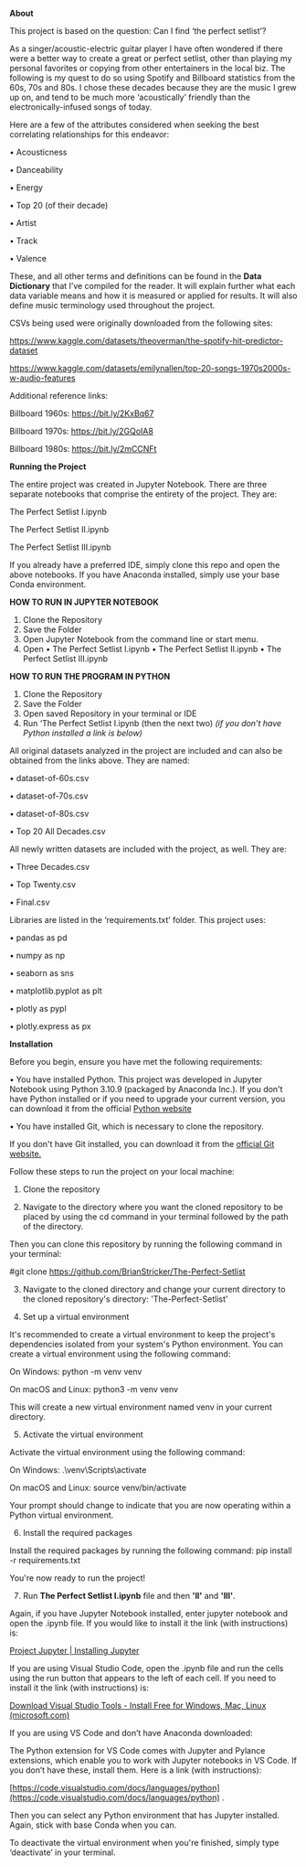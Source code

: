 **About**

This project is based on the question: Can I find ‘the perfect setlist’?

As a singer/acoustic-electric guitar player I have often wondered if there were a better way to create a great or perfect setlist, other than playing my personal favorites or copying from other entertainers in the local biz. The following is my quest to do so using Spotify and Billboard statistics from the 60s, 70s and 80s. I chose these decades because they are the music I grew up on, and tend to be much more ‘acoustically’ friendly than the electronically-infused songs of today.

Here are a few of the attributes considered when seeking the best correlating relationships for this endeavor:

•	Acousticness

•	Danceability

•	Energy

•	Top 20 (of their decade)

•	Artist

•	Track

•	Valence

These, and all other terms and definitions can be found in the **Data Dictionary** that I’ve compiled for the reader. It will explain further what each data variable means and how it is measured or applied for results. It will also define music terminology used throughout the project.

CSVs being used were originally downloaded from the following sites:

https://www.kaggle.com/datasets/theoverman/the-spotify-hit-predictor-dataset

https://www.kaggle.com/datasets/emilynallen/top-20-songs-1970s2000s-w-audio-features

Additional reference links:

Billboard 1960s: https://bit.ly/2KxBq67

Billboard 1970s: https://bit.ly/2GQoIA8

Billboard 1980s: https://bit.ly/2mCCNFt

**Running the Project**

The entire project was created in Jupyter Notebook.
There are three separate notebooks that comprise the entirety of the project. They are:

The Perfect Setlist I.ipynb 

The Perfect Setlist II.ipynb

The Perfect Setlist III.ipynb

If you already have a preferred IDE, simply clone this repo and open the above notebooks. If you have Anaconda installed, simply use your base Conda environment.

**HOW TO RUN IN JUPYTER NOTEBOOK**
1.	Clone the Repository
2.	Save the Folder
3.	Open Jupyter Notebook from the command line or start menu.
4.	Open 
•	The Perfect Setlist I.ipynb
•	The Perfect Setlist II.ipynb 
•	The Perfect Setlist III.ipynb

**HOW TO RUN THE PROGRAM IN PYTHON**
1. Clone the Repository
2. Save the Folder
3. Open saved Repository in your terminal or IDE
4. Run ‘The Perfect Setlist I.ipynb (then the next two)
*(if you don’t have Python installed a link is below)*

All original datasets analyzed in the project are included and can also be obtained from the links above. They are named:

•	dataset-of-60s.csv

•	dataset-of-70s.csv

•	dataset-of-80s.csv

•	Top 20 All Decades.csv 

All newly written datasets are included with the project, as well. They are:

•	Three Decades.csv

•	Top Twenty.csv

•	Final.csv

Libraries are listed in the ‘requirements.txt’ folder.
This project uses: 

•	pandas as pd 

•	numpy as np

•	seaborn as sns

•	matplotlib.pyplot as plt 

•	plotly as pypl 

•	plotly.express as px

**Installation**

Before you begin, ensure you have met the following requirements:

•	You have installed Python. This project was developed in Jupyter Notebook using Python 3.10.9 (packaged by Anaconda Inc.). If you don't have Python installed or if you need to upgrade your current version, you can download it from the official [Python website](https://www.python.org/downloads/)

•	You have installed Git, which is necessary to clone the repository. 

If you don't have Git installed, you can download it from the [official Git website.](https://git-scm.com/downloads)

Follow these steps to run the project on your local machine:

1. Clone the repository

2. Navigate to the directory where you want the cloned repository to be placed by using the cd command in your terminal followed by the path of the directory.

Then you can clone this repository by running the following command in your terminal:

#git clone  https://github.com/BrianStricker/The-Perfect-Setlist

3.	Navigate to the cloned directory and change your current directory to the cloned repository's directory: 'The-Perfect-Setlist'

4.	Set up a virtual environment

It's recommended to create a virtual environment to keep the project's dependencies isolated from your system's Python environment. You can create a virtual environment using the following command:

On Windows:
python -m venv venv

On macOS and Linux:
python3 -m venv venv

This will create a new virtual environment named venv in your current directory.

5.	Activate the virtual environment

Activate the virtual environment using the following command:

On Windows:
.\venv\Scripts\activate

On macOS and Linux:
source venv/bin/activate

Your prompt should change to indicate that you are now operating within a Python virtual environment.

6.	Install the required packages

Install the required packages by running the following command:
pip install -r requirements.txt

You're now ready to run the project!

7. Run **The Perfect Setlist I.ipynb** file and then **'II'** and **'III'**.

Again, if you have Jupyter Notebook installed, enter jupyter notebook and open the .ipynb file. If you would like to install it the link (with instructions) is: 

[Project Jupyter | Installing Jupyter](https://jupyter.org/install)

If you are using Visual Studio Code, open the .ipynb file and run the cells using the run button that appears to the left of each cell. If you need to install it the link (with instructions) is: 

[Download Visual Studio Tools - Install Free for Windows, Mac, Linux (microsoft.com)](https://visualstudio.microsoft.com/downloads/)

If you are using VS Code and don’t have Anaconda downloaded:

The Python extension for VS Code comes with Jupyter and Pylance extensions, which enable you to work with Jupyter notebooks in VS Code. If you don’t have these, install them. Here is a link (with instructions): 

[https://code.visualstudio.com/docs/languages/python](https://code.visualstudio.com/docs/languages/python) . 

Then you can select any Python environment that has Jupyter installed. Again, stick with base Conda when you can.

To deactivate the virtual environment when you're finished, simply type ‘deactivate’ in your terminal.

